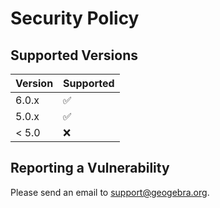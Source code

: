 # Security Policy

## Supported Versions

| Version | Supported          |
| ------- | ------------------ |
| 6.0.x   | :white_check_mark: |
| 5.0.x   | :white_check_mark: |
| < 5.0   | :x:                |

## Reporting a Vulnerability

Please send an email to [support@geogebra.org](mailto:support@geogebra.org).
